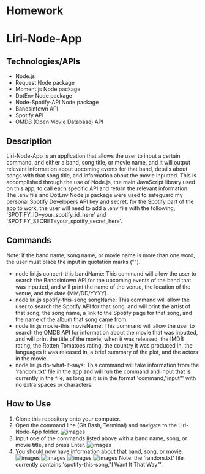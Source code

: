 # Homework

# Liri-Node-App

## Technologies/APIs
* Node.js
* Request Node package
* Moment.js Node package
* DotEnv Node package
* Node-Spotify-API Node package
* Bandsintown API
* Spotify API
* OMDB (Open Movie Database) API

## Description
Liri-Node-App is an application that allows the user to input a certain command, and either a band, song title, or movie name,
and it will output relevant information about upcoming events for that band, details about songs with that song title, and
information about the movie inputted. This is accomplished through the use of Node.js, the main JavaScript library used on 
this app, to call each specific API and return the relevant information. The .env file and DotEnv Node.js package were used to
safeguard my personal Spotify Developers API key and secret, for the Spotify part of the app to work, the user will need to 
add a .env file with the following, 'SPOTIFY_ID=your_spotify_id_here' and 'SPOTIFY_SECRET=your_spotify_secret_here'.

## Commands
Note: if the band name, song name, or movie name is more than one word, the user must place the input in quotation marks ("").
* node liri.js concert-this bandName: This command will allow the user to search the Bandsintown API for the upcoming events 
  of the band that was inputted, and will print the name of the venue, the location of the venue, and the date (MM/DD/YYYY).
* node liri.js spotify-this-song songName: This command will allow the user to search the Spotify API for that song, and 
  will print the artist of that song, the song name, a link to the Spotify page for that song, and the name of the album that
  song came from.
* node liri.js movie-this movieName: This command will allow the user to search the OMDB API for information about the movie
  that was inputted, and will print the title of the movie, when it was released, the IMDB rating, the Rotten Tomatoes rating,
  the country it was produced in, the languages it was released in, a brief summary of the plot, and the actors in the movie.
* node liri.js do-what-it-says: This command will take information from the 'random.txt' file in the app and will run the 
  command and input that is currently in the file, as long as it is in the format 'command,"input"' with no extra spaces or 
  characters.

## How to Use
1. Clone this repository onto your computer.
2. Open the command line (Git Bash, Terminal) and navigate to the Liri-Node-App folder.
![images](/images)
3. Input one of the commands listed above with a band name, song, or movie title, and press Enter.
![images](/images)
4. You should now have information about that band, song, or movie.
![images](/images/)
![images](/images/)
![images](/images/)
![images](/images/)
Note: the 'random.txt' file currently contains 'spotify-this-song,"I Want It That Way"'.
